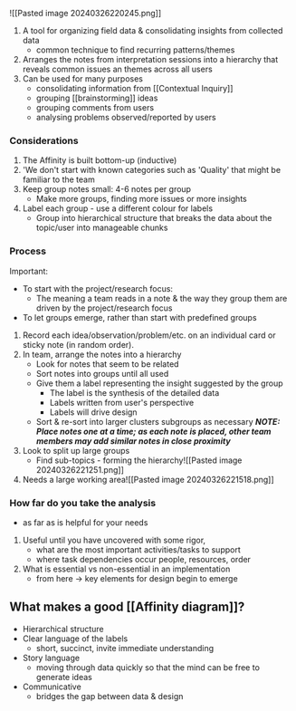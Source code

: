![[Pasted image 20240326220245.png]]

1. A tool for organizing field data & consolidating insights from collected data
	- common technique to find recurring patterns/themes
2. Arranges the notes from interpretation sessions into a hierarchy that reveals common issues an themes across all users
3. Can be used for many purposes
	- consolidating information from [[Contextual Inquiry]]
	- grouping [[brainstorming]] ideas
	- grouping comments from users
	- analysing problems observed/reported by users

### Considerations
1. The Affinity is built bottom-up (inductive)
2. 'We don't start with known categories such as 'Quality' that might be familiar to the team
3. Keep group notes small: 4-6 notes per group
	- Make more groups, finding more issues or more insights
4. Label each group - use a different colour for labels
	- Group into hierarchical structure that breaks the data about the topic/user into manageable chunks

### Process
Important:
- To start with the project/research focus:
	- The meaning a team reads in a note & the way they group them are driven by the project/research focus
- To let groups emerge, rather than start with predefined groups

1. Record each idea/observation/problem/etc. on an individual card or sticky note (in random order).
2. In team, arrange the notes into a hierarchy
	- Look for notes that seem to be related
	- Sort notes into groups until all used
	- Give them a label representing the insight suggested by the group
		- The label is the synthesis of the detailed data
		- Labels written from user's perspective
		- Labels will drive design
	- Sort & re-sort into larger clusters subgroups as necessary
	***NOTE: Place notes one at a time; as each note is placed, other team members may add similar notes in close proximity***
3. Look to split up large groups
	- Find sub-topics - forming the hierarchy![[Pasted image 20240326221251.png]]
4. Needs a large working area![[Pasted image 20240326221518.png]]

### How far do you take the analysis
- as far as is helpful for your needs

1. Useful until you have uncovered with some rigor, 
	- what are the most important activities/tasks to support
	- where task dependencies occur people, resources, order
2. What is essential vs non-essential in an implementation
	- from here $\rightarrow$ key elements for design begin to emerge

## What makes a good [[Affinity diagram]]?
- Hierarchical structure
- Clear language of the labels
	- short, succinct, invite immediate understanding
- Story language
	- moving through data quickly so that the mind can be free to generate ideas
- Communicative
	- bridges the gap between data & design